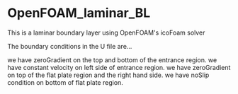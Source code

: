 # OpenFOAM_laminar_BL
This is a laminar boundary layer using OpenFOAM's icoFoam solver

The boundary conditions in the U file are...

we have zeroGradient on the top and bottom of the entrance region.
we have constant velocity on left side of entrance region.
we have zeroGradient on top of the flat plate region and the right hand side.
we have noSlip condition on bottom of flat plate region.
